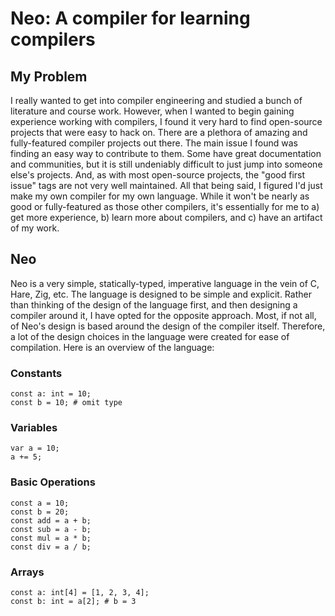 # Neo: A compiler for learning compilers

## My Problem
I really wanted to get into compiler engineering and studied a bunch of literature and course work.
However, when I wanted to begin gaining experience working with compilers, I found it very hard
to find open-source projects that were easy to hack on. There are a plethora of amazing and fully-featured
compiler projects out there. The main issue I found was finding an easy way to contribute to them. Some have
great documentation and communities, but it is still undeniably difficult to just jump into someone else's projects.
And, as with most open-source projects, the "good first issue" tags are not very well maintained. All that being said, 
I figured I'd just make my own compiler for my own language. While it won't be nearly as good or fully-featured as those
other compilers, it's essentially for me to a) get more experience, b) learn more about compilers, and c) have an artifact of
my work.

## Neo
Neo is a very simple, statically-typed, imperative language in the vein of C, Hare, Zig, etc. The language is designed to be 
simple and explicit. Rather than thinking of the design of the language first, and then designing a compiler around it, I have
opted for the opposite approach. Most, if not all, of Neo's design is based around the design of the compiler itself. Therefore,
a lot of the design choices in the language were created for ease of compilation. Here is an overview of the language:

### Constants
```
const a: int = 10;
const b = 10; # omit type
```

### Variables
```
var a = 10;
a += 5;
```

### Basic Operations
```
const a = 10;
const b = 20;
const add = a + b;
const sub = a - b;
const mul = a * b;
const div = a / b;
```

### Arrays
```
const a: int[4] = [1, 2, 3, 4];
const b: int = a[2]; # b = 3
```

